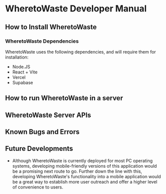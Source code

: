 # WheretoWaste Developer Manual

## How to Install WheretoWaste 

### WheretoWaste Dependencies
WheretoWaste uses the following dependencies, and will require them for installation:
* Node.JS
* React + Vite
* Vercel
* Supabase

## How to run WheretoWaste in a server

## WheretoWaste Server APIs

## Known Bugs and Errors

## Future Developments
* Although WheretoWaste is currently deployed for most PC operating systems, developing mobile-friendly versions of this application would be a promising next route to go. Further down the line with this, developing WheretoWaste's functionality into a mobile application would be a great way to establish more user outreach and offer a higher level of convenience to users.
